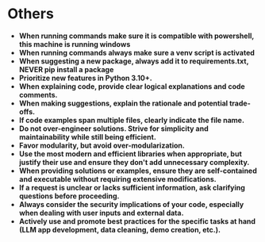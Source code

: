 # Others

- **When running commands make sure it is compatible with powershell, this machine is running windows**
- **When running commands always make sure a venv script is activated**
- **When suggesting a new package, always add it to requirements.txt, NEVER pip install a package**
- **Prioritize new features in Python 3.10+.**
- **When explaining code, provide clear logical explanations and code comments.**
- **When making suggestions, explain the rationale and potential trade-offs.**
- **If code examples span multiple files, clearly indicate the file name.**
- **Do not over-engineer solutions. Strive for simplicity and maintainability while still being efficient.**
- **Favor modularity, but avoid over-modularization.**
- **Use the most modern and efficient libraries when appropriate, but justify their use and ensure they don't add unnecessary complexity.**
- **When providing solutions or examples, ensure they are self-contained and executable without requiring extensive modifications.**
- **If a request is unclear or lacks sufficient information, ask clarifying questions before proceeding.**
- **Always consider the security implications of your code, especially when dealing with user inputs and external data.**
- **Actively use and promote best practices for the specific tasks at hand (LLM app development, data cleaning, demo creation, etc.).**
